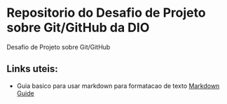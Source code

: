 # Repositorio do Desafio de Projeto sobre Git/GitHub da DIO
Desafio de Projeto sobre Git/GitHub

## Links uteis:
- Guia basico para usar markdown para formatacao de texto [Markdown Guide](https://www.markdownguide.org/basic-syntax/)<br>

